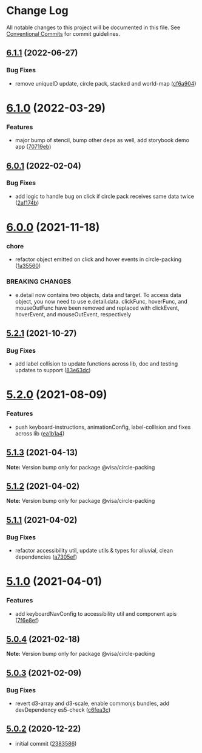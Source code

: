 # Change Log

All notable changes to this project will be documented in this file.
See [Conventional Commits](https://conventionalcommits.org) for commit guidelines.

## [6.1.1](https://github.com/visa/visa-chart-components/compare/@visa/circle-packing@6.1.0...@visa/circle-packing@6.1.1) (2022-06-27)


### Bug Fixes

* remove uniqueID update, circle pack, stacked and world-map ([cf6a904](https://github.com/visa/visa-chart-components/commit/cf6a904591b8d845358fff1e8f79ed0c8d767747))





# [6.1.0](https://github.com/visa/visa-chart-components/compare/@visa/circle-packing@6.0.1...@visa/circle-packing@6.1.0) (2022-03-29)


### Features

* major bump of stencil, bump other deps as well, add storybook demo app ([70719eb](https://github.com/visa/visa-chart-components/commit/70719ebc7fa59dc169bcc7fea62b238bcfab6418))





## [6.0.1](https://github.com/visa/visa-chart-components/compare/@visa/circle-packing@6.0.0...@visa/circle-packing@6.0.1) (2022-02-04)


### Bug Fixes

* add logic to handle bug on click if circle pack receives same data twice ([2af174b](https://github.com/visa/visa-chart-components/commit/2af174b980476d430bc402808712336153ca5538))





# [6.0.0](https://github.com/visa/visa-chart-components/compare/@visa/circle-packing@5.2.1...@visa/circle-packing@6.0.0) (2021-11-18)


### chore

* refactor object emitted on click and hover events in circle-packing ([1a35560](https://github.com/visa/visa-chart-components/commit/1a35560a45e1b7b97de27f65b3fdb1f9d551e2d2))


### BREAKING CHANGES

* e.detail now contains two objects, data and target. To access data object, you now need to use e.detail.data. clickFunc, hoverFunc, and mouseOutFunc have been removed and replaced with clickEvent, hoverEvent, and mouseOutEvent, respectively





## [5.2.1](https://github.com/visa/visa-chart-components/compare/@visa/circle-packing@5.2.0...@visa/circle-packing@5.2.1) (2021-10-27)


### Bug Fixes

* add label collision to update functions across lib, doc and testing updates to support ([83e63dc](https://github.com/visa/visa-chart-components/commit/83e63dc352165a68aee9db4e7175fd241c13f523))





# [5.2.0](https://github.com/visa/visa-chart-components/compare/@visa/circle-packing@5.1.3...@visa/circle-packing@5.2.0) (2021-08-09)


### Features

* push keyboard-instructions, animationConfig, label-collision and fixes across lib ([ea1b1a4](https://github.com/visa/visa-chart-components/commit/ea1b1a478b3ea9bcf07e76551a45a9adaaacdb47))





## [5.1.3](https://github.com/visa/visa-chart-components/compare/@visa/circle-packing@5.1.2...@visa/circle-packing@5.1.3) (2021-04-13)

**Note:** Version bump only for package @visa/circle-packing





## [5.1.2](https://github.com/visa/visa-chart-components/compare/@visa/circle-packing@5.1.1...@visa/circle-packing@5.1.2) (2021-04-02)

**Note:** Version bump only for package @visa/circle-packing





## [5.1.1](https://github.com/visa/visa-chart-components/compare/@visa/circle-packing@5.1.0...@visa/circle-packing@5.1.1) (2021-04-02)


### Bug Fixes

* refactor accessibility util, update utils & types for alluvial, clean dependencies ([a7305ef](https://github.com/visa/visa-chart-components/commit/a7305ef85f8e6b17d47bfb5bfcfc307626ea8bba))





# [5.1.0](https://github.com/visa/visa-chart-components/compare/@visa/circle-packing@5.0.3...@visa/circle-packing@5.1.0) (2021-04-01)


### Features

* add keyboardNavConfig to accessibility util and component  apis ([7f6e8ef](https://github.com/visa/visa-chart-components/commit/7f6e8efee3f3c5a865c44862a72bef498eee0289))





## [5.0.4](https://github.com/visa/visa-chart-components/compare/@visa/circle-packing@5.0.3...@visa/circle-packing@5.0.4) (2021-02-18)

**Note:** Version bump only for package @visa/circle-packing

## [5.0.3](https://github.com/visa/visa-chart-components/compare/@visa/circle-packing@5.0.2...@visa/circle-packing@5.0.3) (2021-02-09)

### Bug Fixes

- revert d3-array and d3-scale, enable commonjs bundles, add devDependency es5-check ([c6fea3c](https://github.com/visa/visa-chart-components/commit/c6fea3c601dfc4650b52996721ead03a1b363e2b))

## [5.0.2](https://github.com/visa/visa-chart-components/tree/%40visa/circle-packing%405.0.2) (2020-12-22)

- initial commit ([2383586](https://github.com/visa/visa-chart-components/commit/238358698bb59b8f20f424eeedc7235f51e02037))
